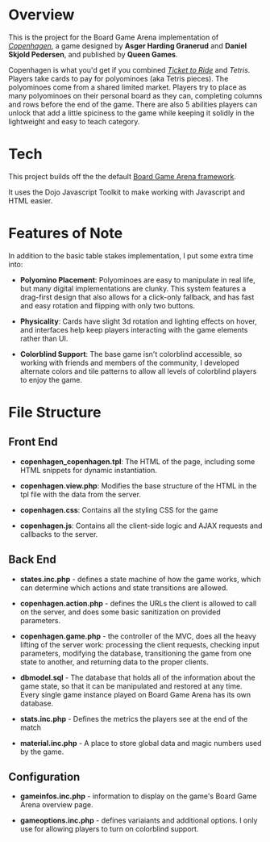 # Overview
This is the project for the Board Game Arena implementation of _[Copenhagen](https://boardgamegeek.com/boardgame/269595/copenhagen)_, a game designed by **Asger Harding Granerud** and **Daniel Skjold Pedersen**, and published by **Queen Games**.

Copenhagen is what you'd get if you combined _[Ticket to Ride](https://boardgamegeek.com/boardgame/9209/ticket-ride)_ and _Tetris_. Players take cards to pay for polyominoes (aka Tetris pieces).  The polyominoes come from a shared limited market. Players try to place as many polyominoes on their personal board as they can, completing columns and rows before the end of the game.  There are also 5 abilities players can unlock that add a little spiciness to the game while keeping it solidly in the lightweight and easy to teach category.

# Tech
This project builds off the the default [Board Game Arena framework](https://en.doc.boardgamearena.com/Studio_file_reference?_gl=1*19qszbw*_ga*NjM2ODk4NzguMTY3NzA5OTE1Ng..*_ga_DWXD9R5L7D*MTY4MDAyMTUwOS44LjEuMTY4MDAyMTUxNC41NS4wLjA.).

It uses the Dojo Javascript Toolkit to make working with Javascript and HTML easier. 

# Features of Note

In addition to the basic table stakes implementation, I put some extra time into:

- **Polyomino Placement**: Polyominoes are easy to manipulate in real life, but many digital implementations are clunky.  This system features a drag-first design that also allows for a click-only fallback, and has fast and easy rotation and flipping with only two buttons.

- **Physicality**: Cards have slight 3d rotation and lighting effects on hover, and interfaces help keep players interacting with the game elements rather than UI.  

- **Colorblind Support**: The base game isn't colorblind accessible, so working with friends and members of the community, I developed alternate colors and tile patterns to allow all levels of colorblind players to enjoy the game. 


# File Structure

## Front End

- **copenhagen_copenhagen.tpl**: The HTML of the page, including some HTML snippets for dynamic instantiation.

- **copenhagen.view.php**: Modifies the base structure of the HTML in the tpl file with the data from the server.

- **copenhagen.css**: Contains all the styling CSS for the game

- **copenhagen.js**: Contains all the client-side logic and AJAX requests and callbacks to the server.

## Back End
- **states.inc.php** - defines a state machine of how the game works, which can determine which actions and state transitions are allowed.

- **copenhagen.action.php** - defines the URLs the client is allowed to call on the server, and does some basic sanitization on provided parameters.

- **copenhagen.game.php** - the controller of the MVC, does all the heavy lifting of the server work: processing the client requests, checking input parameters, modifying the database, transitioning the game from one state to another, and returning data to the proper clients.

- **dbmodel.sql** - The database that holds all of the information about the game state, so that it can be manipulated and restored at any time.  Every single game instance played on Board Game Arena has its own database.

- **stats.inc.php** - Defines the metrics the players see at the end of the match

- **material.inc.php** - A place to store global data and magic numbers used by the game.


## Configuration

- **gameinfos.inc.php** - information to display on the game's Board Game Arena overview page.

- **gameoptions.inc.php** - defines variaiants and additional options.  I only use for allowing players to turn on colorblind support.
